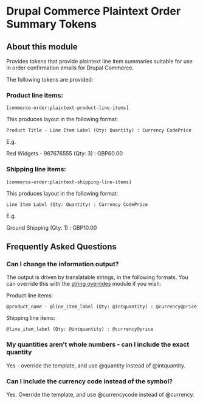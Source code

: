 # Drupal Commerce Plaintext Order Summary Tokens

## About this module
Provides tokens that provide plaintext line item summaries suitable for use in order confirmation emails for Drupal Commerce.

The following tokens are provided:

### Product line items:
`[commerce-order:plaintext-product-line-items]`

This produces layout in the following format:

`Product Title - Line Item Label (Qty: Quantity) : Currency CodePrice`

E.g.

Red Widgets - 987676555 (Qty: 3) : GBP60.00

### Shipping line items:
`[commerce-order:plaintext-shipping-line-items]`

This produces layout in the following format:

`Line Item Label (Qty: Quantity) : Currency CodePrice`

E.g.

Ground Shipping (Qty: 1) : GBP10.00

## Frequently Asked Questions

### Can I change the information output?
The output is driven by translatable strings, in the following formats. You can override this with the [string overrides](https://www.drupal.org/project/stringoverrides) module if you wish:

Product line items:

`@product_name - @line_item_label (Qty: @intquantity) : @currency@price`

Shipping line items:

`@line_item_label (Qty: @intquantity) : @currency@price`

### My quantities aren't whole numbers - can I include the exact quantity
Yes - override the template, and use @quantity instead of @intquantity.

### Can I include the currency code instead of the symbol?
Yes. Override the template, and use @currencycode instead of @currency.